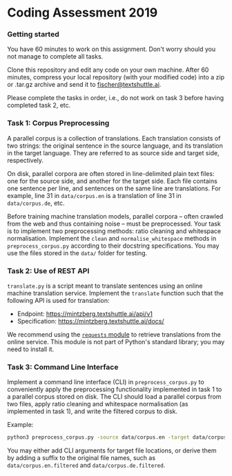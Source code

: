 # Coding Assessment 2019

### Getting started

You have 60 minutes to work on this assignment. Don't worry should you not
manage to complete all tasks.

Clone this repository and edit any code on your own machine. After 60 minutes,
compress your local repository (with your modified code) into a zip or .tar.gz
archive and send it to fischer@textshuttle.ai.

Please complete the tasks in order, i.e., do not work on task 3 before having completed task 2, etc.

### Task 1: Corpus Preprocessing

A parallel corpus is a collection of translations. Each translation consists of two strings: the original sentence in the source language, and its translation in the target language. They are referred to as source side and target side, respectively.

On disk, parallel corpora are often stored in line-delimited plain text files: one for the source side, and another for the target side. Each file contains one sentence per line, and sentences on the same line are translations. For example, line 31 in `data/corpus.en` is a translation of line 31 in `data/corpus.de`, etc.

Before training machine translation models, parallel corpora – often crawled from the web and thus containing noise – must be preprocessed. Your task is to implement two preprocessing methods: ratio cleaning and whitespace normalisation. Implement the `clean` and `normalise_whitespace` methods in `preprocess_corpus.py` according to their docstring specifications. You may use the files stored in the `data/` folder for testing.

### Task 2: Use of REST API

`translate.py` is a script meant to translate sentences using an online machine translation service. Implement the `translate` function such that the following API is used for translation:

* Endpoint: https://mintzberg.textshuttle.ai/api/v1
* Specification: https://mintzberg.textshuttle.ai/docs/

We recommend using the [`requests` module](https://pypi.org/project/requests/) to retrieve translations from the online service. This module is not part of Python's standard library; you may need to install it.

### Task 3: Command Line Interface

Implement a command line interface (CLI) in `preprocess_corpus.py` to conveniently apply the preprocessing functionality implemented in task 1 to a parallel corpus stored on disk. The CLI should load a parallel corpus from two files, apply ratio cleaning and whitespace normalisation (as implemented in task 1), and write the filtered corpus to disk.

Example:

```bash
python3 preprocess_corpus.py -source data/corpus.en -target data/corpus.de
```

You may either add CLI arguments for target file locations, or derive them by adding a suffix to the original file names, such as `data/corpus.en.filtered` and `data/corpus.de.filtered`.
